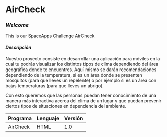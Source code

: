 # AirCheck
### *Welcome*
This is our SpaceApps Challenge AirCheck


#### *Descripción*
Nuestro proyecto consiste en desarrollar una aplicación para móviles en la cual tu podrás visualizar los distintos tipos de clima dependiendo del área geográfica donde te encuentres. Aquí mismo se darán recomendaciones dependiendo de la temperatura, si es un área donde se presenten mosquitos (para que lleves un repelente) o por ejemplo si es un área con bajas temperaturas (para que lleves un abrigo).

Con esto queremos que las personas puedan tener conocimiento de una manera más interactiva acerca del clima de un lugar y que puedan prevenir ciertos tipos de situaciones en dependencia del ambiente.


Programa | Lenguaje           | Versión
------------ | ------------- |-------------
AirCheck   | HTML         | 1.0
